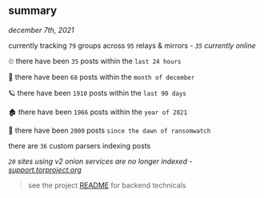 
## summary
_december 7th, 2021_

currently tracking `79` groups across `95` relays & mirrors - _`35` currently online_

⏲ there have been `35` posts within the `last 24 hours`

🦈 there have been `68` posts within the `month of december`

🪐 there have been `1910` posts within the `last 90 days`

🏚 there have been `1966` posts within the `year of 2021`

🦕 there have been `2000` posts `since the dawn of ransomwatch`

there are `36` custom parsers indexing posts

_`20` sites using v2 onion services are no longer indexed - [support.torproject.org](https://support.torproject.org/onionservices/v2-deprecation/)_

> see the project [README](https://github.com/thetanz/ransomwatch#ransomwatch--) for backend technicals
